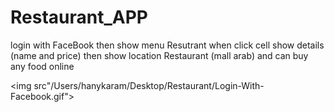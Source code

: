 # Restaurant_APP
login with FaceBook then show menu Resutrant when click cell show details (name and price) then show location Restaurant (mall arab) and can buy any food online 

<img src"/Users/hanykaram/Desktop/Restaurant/Login-With-Facebook.gif">
 
 
